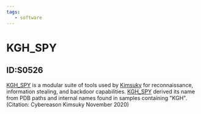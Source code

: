 ```yaml
---
tags:
   - software
---
```

# KGH_SPY
## ID:S0526
[KGH_SPY](/mitre/software/S0526) is a modular suite of tools used by [Kimsuky](/mitre/groups/G0094) for reconnaissance, information stealing, and backdoor capabilities. [KGH_SPY](/mitre/software/S0526) derived its name from PDB paths and internal names found in samples containing "KGH".(Citation: Cybereason Kimsuky November 2020)
